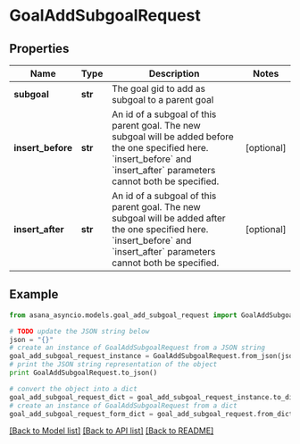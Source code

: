 # GoalAddSubgoalRequest


## Properties

Name | Type | Description | Notes
------------ | ------------- | ------------- | -------------
**subgoal** | **str** | The goal gid to add as subgoal to a parent goal | 
**insert_before** | **str** | An id of a subgoal of this parent goal. The new subgoal will be added before the one specified here. &#x60;insert_before&#x60; and &#x60;insert_after&#x60; parameters cannot both be specified. | [optional] 
**insert_after** | **str** | An id of a subgoal of this parent goal. The new subgoal will be added after the one specified here. &#x60;insert_before&#x60; and &#x60;insert_after&#x60; parameters cannot both be specified. | [optional] 

## Example

```python
from asana_asyncio.models.goal_add_subgoal_request import GoalAddSubgoalRequest

# TODO update the JSON string below
json = "{}"
# create an instance of GoalAddSubgoalRequest from a JSON string
goal_add_subgoal_request_instance = GoalAddSubgoalRequest.from_json(json)
# print the JSON string representation of the object
print GoalAddSubgoalRequest.to_json()

# convert the object into a dict
goal_add_subgoal_request_dict = goal_add_subgoal_request_instance.to_dict()
# create an instance of GoalAddSubgoalRequest from a dict
goal_add_subgoal_request_form_dict = goal_add_subgoal_request.from_dict(goal_add_subgoal_request_dict)
```
[[Back to Model list]](../README.md#documentation-for-models) [[Back to API list]](../README.md#documentation-for-api-endpoints) [[Back to README]](../README.md)


